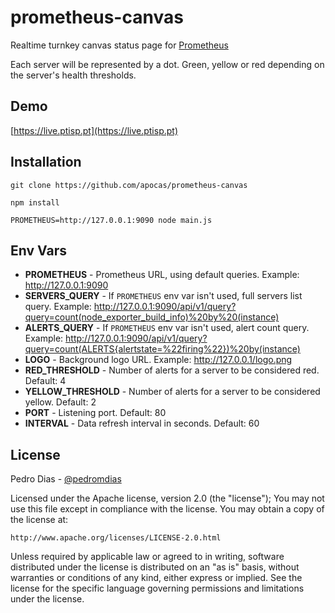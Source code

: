 # prometheus-canvas

Realtime turnkey canvas status page for [Prometheus](https://prometheus.io)

Each server will be represented by a dot. Green, yellow or red depending on the server's health thresholds.

## Demo

[https://live.ptisp.pt](https://live.ptisp.pt)

## Installation

`git clone https://github.com/apocas/prometheus-canvas`

`npm install`

`PROMETHEUS=http://127.0.0.1:9090 node main.js`

## Env Vars
- **PROMETHEUS** - Prometheus URL, using default queries. Example: http://127.0.0.1:9090
- **SERVERS_QUERY** - If `PROMETHEUS` env var isn't used, full servers list query. Example: http://127.0.0.1:9090/api/v1/query?query=count(node_exporter_build_info)%20by%20(instance)
- **ALERTS_QUERY** - If `PROMETHEUS` env var isn't used, alert count query. Example: http://127.0.0.1:9090/api/v1/query?query=count(ALERTS{alertstate=%22firing%22})%20by(instance)
- **LOGO** - Background logo URL. Example: http://127.0.0.1/logo.png
- **RED_THRESHOLD** - Number of alerts for a server to be considered red. Default: 4
- **YELLOW_THRESHOLD** - Number of alerts for a server to be considered yellow. Default: 2
- **PORT** - Listening port. Default: 80
- **INTERVAL** - Data refresh interval in seconds. Default: 60

## License

Pedro Dias - [@pedromdias](https://twitter.com/pedromdias)

Licensed under the Apache license, version 2.0 (the "license"); You may not use this file except in compliance with the license. You may obtain a copy of the license at:

    http://www.apache.org/licenses/LICENSE-2.0.html

Unless required by applicable law or agreed to in writing, software distributed under the license is distributed on an "as is" basis, without warranties or conditions of any kind, either express or implied. See the license for the specific language governing permissions and limitations under the license.